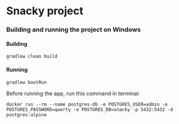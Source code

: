 # Snacky project

### Building and running the project on Windows
#### Building
```
gradlew clean build
```
#### Running
```
gradlew bootRun
```

Before running the app, run this command in terminal:

```
docker run --rm --name postgres-db -e POSTGRES_USER=admin -e POSTGRES_PASSWORD=qwerty -e POSTGRES_DB=snacky -p 5432:5432 -d postgres:alpine
```
